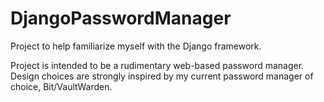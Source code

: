 # DjangoPasswordManager

Project to help familiarize myself with the Django framework.

Project is intended to be a rudimentary web-based password manager. Design choices are strongly inspired by my current password manager of choice, Bit/VaultWarden.
